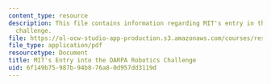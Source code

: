 ```yaml
---
content_type: resource
description: This file contains information regarding MIT's entry in the DARPA robotics
  challenge.
file: https://ol-ocw-studio-app-production.s3.amazonaws.com/courses/res-9-003-brains-minds-and-machines-summer-course-summer-2015/6f149b75987b94b876a80d957dd3119d_MITRES_9_003SUM15_Lec8-1.pdf
file_type: application/pdf
resourcetype: Document
title: MIT's Entry into the DARPA Robotics Challenge
uid: 6f149b75-987b-94b8-76a8-0d957dd3119d
---
```

